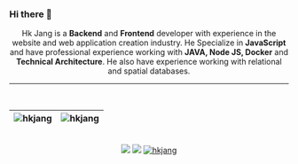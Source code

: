 ### Hi there 👋

<p align="center">
  Hk Jang is a <b>Backend</b> and <b>Frontend</b> developer with experience in the website and web application creation industry. He Specialize in <b>JavaScript</b> and have professional experience working with <b>JAVA, Node JS, Docker</b> and <b>Technical Architecture</b>. He also have experience working with relational and spatial databases. 
</p>
<hr>
</br>

| <img src="https://github-readme-stats.vercel.app/api?username=hkjang&show_icons=true&theme=vue&include_all_commits=true" alt="hkjang" />	| <img src="https://github-readme-stats.vercel.app/api/top-langs/?username=hkjang&layout=compact&theme=vue&langs_count=10&hide=tsql,css" alt="hkjang" />	|
|---	                                                                                                                  |---	                                                   
<br/>
<div align="center">
<a href="https://github.com/hkjang?tab=followers"><img src="https://img.shields.io/github/followers/hkjang.svg?style=social&label=Follow&maxAge=z"></a>
<a href="https://github.com/hkjang"><img src="https://badges.frapsoft.com/os/v1/open-source.svg?v=103"></a>
<a href="https://github.com/hkjang"><img src="https://komarev.com/ghpvc/?username=hkjang" alt="hkjang"/></a>

</div>

<!--
**hkjang/hkjang** is a ✨ _special_ ✨ repository because its `README.md` (this file) appears on your GitHub profile.

Here are some ideas to get you started:

- 🔭 I’m currently working on ...
- 🌱 I’m currently learning ...
- 👯 I’m looking to collaborate on ...
- 🤔 I’m looking for help with ...
- 💬 Ask me about ...
- 📫 How to reach me: ...
- 😄 Pronouns: ...
- ⚡ Fun fact: ...
-->
